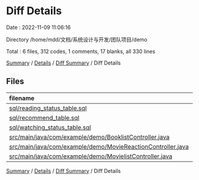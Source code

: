 # Diff Details

Date : 2022-11-09 11:06:16

Directory /home/mdd/文档/系统设计与开发/团队项目/demo

Total : 6 files,  312 codes, 1 comments, 17 blanks, all 330 lines

[Summary](results.md) / [Details](details.md) / [Diff Summary](diff.md) / Diff Details

## Files
| filename | language | code | comment | blank | total |
| :--- | :--- | ---: | ---: | ---: | ---: |
| [sql/reading_status_table.sql](/sql/reading_status_table.sql) | SQL | 11 | 0 | 0 | 11 |
| [sql/recommend_table.sql](/sql/recommend_table.sql) | SQL | 9 | 0 | 0 | 9 |
| [sql/watching_status_table.sql](/sql/watching_status_table.sql) | SQL | 9 | 0 | 0 | 9 |
| [src/main/java/com/example/demo/BooklistController.java](/src/main/java/com/example/demo/BooklistController.java) | Java | 145 | 1 | 9 | 155 |
| [src/main/java/com/example/demo/MovieReactionController.java](/src/main/java/com/example/demo/MovieReactionController.java) | Java | 139 | 0 | 8 | 147 |
| [src/main/java/com/example/demo/MovielistController.java](/src/main/java/com/example/demo/MovielistController.java) | Java | -1 | 0 | 0 | -1 |

[Summary](results.md) / [Details](details.md) / [Diff Summary](diff.md) / Diff Details